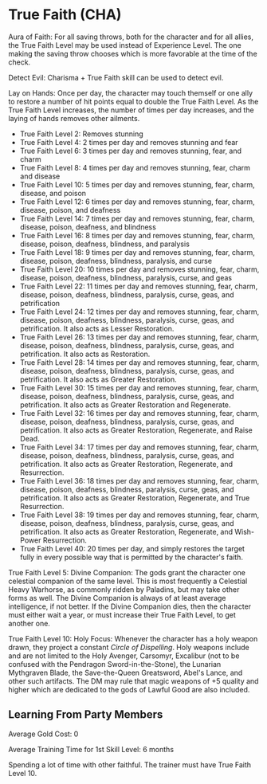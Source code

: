 # True Faith (CHA)

Aura of Faith: For all saving throws, both for the character and for all allies, the True Faith Level may be used instead of Experience Level. The one making the saving throw chooses which is more favorable at the time of the check.

Detect Evil: Charisma + True Faith skill can be used to detect evil.

Lay on Hands: Once per day, the character may touch themself or one ally to restore a number of hit points equal to double the True Faith Level. As the True Faith Level increases, the number of times per day increases, and the laying of hands removes other ailments.

- True Faith Level 2: Removes stunning
- True Faith Level 4: 2 times per day and removes stunning and fear
- True Faith Level 6: 3 times per day and removes stunning, fear, and charm
- True Faith Level 8: 4 times per day and removes stunning, fear, charm and disease
- True Faith Level 10: 5 times per day and removes stunning, fear, charm, disease, and poison
- True Faith Level 12: 6 times per day and removes stunning, fear, charm, disease, poison, and deafness
- True Faith Level 14: 7 times per day and removes stunning, fear, charm, disease, poison, deafness, and blindness
- True Faith Level 16: 8 times per day and removes stunning, fear, charm, disease, poison, deafness, blindness, and paralysis
- True Faith Level 18: 9 times per day and removes stunning, fear, charm, disease, poison, deafness, blindness, paralysis, and curse
- True Faith Level 20: 10 times per day and removes stunning, fear, charm, disease, poison, deafness, blindness, paralysis, curse, and geas
- True Faith Level 22: 11 times per day and removes stunning, fear, charm, disease, poison, deafness, blindness, paralysis, curse, geas, and petrification
- True Faith Level 24: 12 times per day and removes stunning, fear, charm, disease, poison, deafness, blindness, paralysis, curse, geas, and petrification. It also acts as Lesser Restoration.
- True Faith Level 26: 13 times per day and removes stunning, fear, charm, disease, poison, deafness, blindness, paralysis, curse, geas, and petrification. It also acts as Restoration.
- True Faith Level 28: 14 times per day and removes stunning, fear, charm, disease, poison, deafness, blindness, paralysis, curse, geas, and petrification. It also acts as Greater Restoration.
- True Faith Level 30: 15 times per day and removes stunning, fear, charm, disease, poison, deafness, blindness, paralysis, curse, geas, and petrification. It also acts as Greater Restoration and Regenerate.
- True Faith Level 32: 16 times per day and removes stunning, fear, charm, disease, poison, deafness, blindness, paralysis, curse, geas, and petrification. It also acts as Greater Restoration, Regenerate, and Raise Dead.
- True Faith Level 34: 17 times per day and removes stunning, fear, charm, disease, poison, deafness, blindness, paralysis, curse, geas, and petrification. It also acts as Greater Restoration, Regenerate, and Resurrection.
- True Faith Level 36: 18 times per day and removes stunning, fear, charm, disease, poison, deafness, blindness, paralysis, curse, geas, and petrification. It also acts as Greater Restoration, Regenerate, and True Resurrection.
- True Faith Level 38: 19 times per day and removes stunning, fear, charm, disease, poison, deafness, blindness, paralysis, curse, geas, and petrification. It also acts as Greater Restoration, Regenerate, and Wish-Power Resurrection.
- True Faith Level 40: 20 times per day, and simply restores the target fully in every possible way that is permitted by the character's faith.

True Faith Level 5: Divine Companion: The gods grant the character one celestial companion of the same level. This is most frequently a Celestial Heavy Warhorse, as commonly ridden by Paladins, but may take other forms as well. The Divine Companion is always of at least average intelligence, if not better. If the Divine Companion dies, then the character must either wait a year, or must increase their True Faith Level, to get another one.

True Faith Level 10: Holy Focus: Whenever the character has a holy weapon drawn, they project a constant *Circle of Dispelling*. Holy weapons include and are not limited to the Holy Avenger, Carsomyr, Excalibur (not to be confused with the Pendragon Sword-in-the-Stone), the Lunarian Mythgraven Blade, the Save-the-Queen Greatsword, Abel's Lance, and other such artifacts. The DM may rule that magic weapons of +5 quality and higher which are dedicated to the gods of Lawful Good are also included.

## Learning From Party Members

Average Gold Cost: 0

Average Training Time for 1st Skill Level: 6 months

Spending a lot of time with other faithful. The trainer must have True Faith Level 10.

